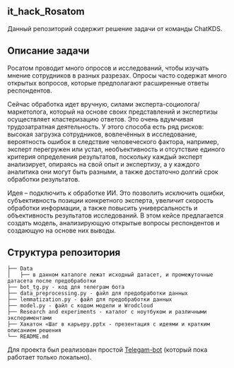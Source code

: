 ## it_hack_Rosatom

Данный репозиторий содержит решение задачи от команды ChatKDS.

## Описание задачи

Росатом проводит много опросов и исследований, чтобы изучать мнение сотрудников в разных разрезах. Опросы часто содержат много открытых вопросов, которые предполагают расширенные ответы респондентов.

Сейчас обработка идет вручную, силами эксперта-социолога/маркетолога, который на основе своих представлений и экспертизы осуществляет кластеризацию ответов. Это очень вдумчивая трудозатратная деятельность. У этого способа есть ряд рисков: высокая загрузка сотрудников, вовлечённых в исследование, вероятность ошибок в следствие человеческого фактора, например, эксперт перегружен или устал, необъективность и отсутствие единого критерия определения результатов, поскольку каждый эксперт анализирует, опираясь на свой опыт и экспертизу, а у каждого аналитика они могут быть разными, а также достаточно долгий срок обработки результатов.

Идея – подключить к обработке ИИ. Это позволить исключить ошибки, субъективность позиции конкретного эксперта, увеличит скорость обработки информации, а также повысить универсальность и объективность результатов исследований. В этом кейсе предлагается создать модель, анализирующую открытые вопросы респондентов и создающую на основе них выводы.

## Структура репозитория

```
├── Data
│   ├── в данном каталоге лежат исходный датасет, и промежуточные датасета после предобработки
├── bot_tg.py - код для телеграм бота
├── data_preprocessing.py - файл для предобработки данных
├── lemmatization.py - файл для предобработки данных
├── model.py - файл с кодом модели и Wrodcloud
├── Research and experiments - каталог с ноутбуком и различными экспериментами
├── Хакатон «Шаг в карьеру.pptx - презентация с идеями и кратким описанием решения
└── README.md
```

Для проекта был реализован простой [Telegam-bot](https://t.me/ChatKDS_bot) (который пока работает только локально).

